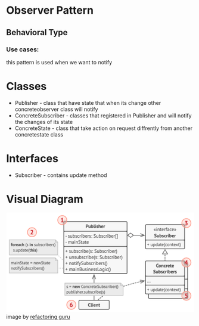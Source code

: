 # Observer Pattern

## Behavioral Type  

### Use cases:
this pattern is used when we want to notify 

# Classes
- Publisher - class that have state that when its change other concreteobserver class will notify
- ConcreteSubscriber - classes that registered in Publisher and will notify the changes of its state 
- ConcreteState - class that take action on request diffrently from another concretestate class

# Interfaces
- Subscriber - contains update method


# Visual Diagram
![Visual Diagram Observer Pattern](img/observer.png)
image by [refactoring guru](https://refactoring.guru)